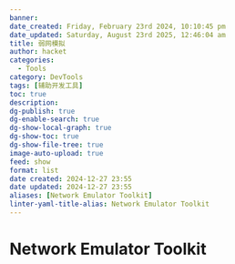 ```yaml
---
banner:
date_created: Friday, February 23rd 2024, 10:10:45 pm
date_updated: Saturday, August 23rd 2025, 12:46:04 am
title: 弱网模拟
author: hacket
categories:
  - Tools
category: DevTools
tags: [辅助开发工具]
toc: true
description: 
dg-publish: true
dg-enable-search: true
dg-show-local-graph: true
dg-show-toc: true
dg-show-file-tree: true
image-auto-upload: true
feed: show
format: list
date created: 2024-12-27 23:55
date updated: 2024-12-27 23:55
aliases: [Network Emulator Toolkit]
linter-yaml-title-alias: Network Emulator Toolkit
---
```


# Network Emulator Toolkit
